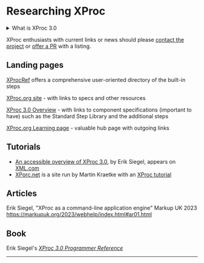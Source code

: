 # Researching XProc

<details><summary>What is XProc 3.0</summary>

[XProc 3.0][xproc] is an information processing and pipelining stack based on (W3C Recommendation) XDM [XQuery and XPath Data Model 3.1][xdm3], a technology published and supported by its developer, customer and user community. The problems addressed by XProc  &mdash; the configuration, management and execution of complex, composable information processing subsystems (*pipelines* in XProc)  &mdash; are at the center of any XML system, yet they are commonly dealt with &mdash; or worked around &mdash; by painful means and methods including carefully engineered and customized build utilities (Apache Ant or GNU `make`), scripts (`bash` and other), execution environments (web processing stacks), IDE workflows and proprietary solutions &mdash; almost inevitably platform-dependent, if only because a single link with a dependency brings that dependency to every chain that includes it.

This has hindered the propagation of XML-based technology despite its demonstrated generality, usefuless and power, because wherever it is painful and awkward to integrate, its strengths and virtues are obscured or (worse) obstructed and left unexplored.

As a standard supporting a common semantics across implementations &mdash; itself proof-tested by a history of earlier work &mdash; [XProc 3.0][xproc] promises greater adaptability, accessibility, and scalability than prior solutions to the problem of pipeline orchestration.

[XProc 1.0][xproc1] was published as a [W3C Recommendation](http://www.w3.org/2005/10/Process-20051014/tr.html#rec-publication) in 2010. In addition to integrating the latest XSLT and XQuery technologies such as [XSLT 3.0][xslt3], [XProc 3.0][xproc-specs] (finalized 2022) represents a significant advance over XProc 1.0, being

- More streamlined and easier to learn and use
- Open to any format or data notation, including JSON and plain-text-based formats (e.g. CSV, TSV etc.), in addition to XML\*

Both of these are important for OSCAL, which comes in both XML and JSON and whose users vary from the highly technical, to the bare beginner (in data formats, in OSCAL or both).

\* Especially when combined with [Invisible XML](https://invisiblexml.org).

</details>

XProc enthusiasts with current links or news should please [contact the project][repo-issues] or [offer a PR](/edit/main/researching-xproc.md) with a listing.

## Landing pages

[XProcRef](https://xprocref.org/index.html) offers a comprehensive user-oriented directory of the built-in steps

[XProc.org site](https://xproc.org/) - with links to specs and other resources

[XProc 3.0 Overview](https://spec.xproc.org/master/head/) - with links to component specifications (important to have) such as the Standard Step Library and the additional steps

[XProc.org Learning page](https://xproc.org/learning.html) - valuable hub page with outgoing links

## Tutorials

- [An accessible overview of XProc 3.0](https://www.xml.com/articles/2019/11/05/introduction-xproc-30/), by Erik Siegel, appears on [XML.com](https://www.xml.com/)
- [XPorc.net](xporc.net) is a site run by Martin Kraetke with an [XProc tutorial](https://xporc.net/xproc-tutorial)

## Articles

Erik Siegel, "XProc as a command-line application engine" Markup UK 2023 https://markupuk.org/2023/webhelp/index.html#ar01.html

## Book

Erik Siegel's [*XProc 3.0 Programmer Reference*](https://xmlpress.net/publications/xproc-3-0/)

---

<!-- links -->

[repo-issues]: https://github.com/usnistgov/oscal-xproc3/issues

[xdm3]: https://www.w3.org/TR/xpath-datamodel/
[xslt3]: https://www.w3.org/TR/xslt-30/
[xproc]: https://xproc.org/
[xproc-specs]: https://xproc.org/specifications.html
[xproc1]: https://xproc.org/
[xproc1-site]: https://archive.xproc.org/
[ixml]: https://invisiblexml.org

